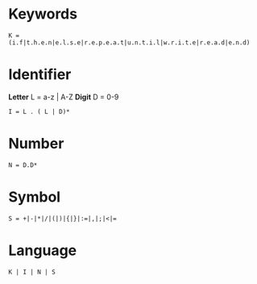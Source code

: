 # Keywords

    K = (i.f|t.h.e.n|e.l.s.e|r.e.p.e.a.t|u.n.t.i.l|w.r.i.t.e|r.e.a.d|e.n.d)

# Identifier

**Letter**
L = a-z | A-Z
**Digit**
D = 0-9

    I = L . ( L | D)*

# Number

    N = D.D*

# Symbol

    S = +|-|*|/|(|)|{|}|:=|,|;|<|=

# Language 

    K | I | N | S
